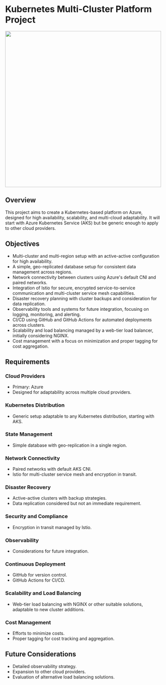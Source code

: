 # Kubernetes Multi-Cluster Platform Project
<img src="https://github.com/asixxctl/cloud-infra/blob/main/assets/images/kubernetes_multi_cluster_architecture.png" width="500">

## Overview

This project aims to create a Kubernetes-based platform on Azure, designed for high availability, scalability, and multi-cloud adaptability. It will start with Azure Kubernetes Service (AKS) but be generic enough to apply to other cloud providers.

## Objectives

- Multi-cluster and multi-region setup with an active-active configuration for high availability.
- A simple, geo-replicated database setup for consistent data management across regions.
- Network connectivity between clusters using Azure's default CNI and paired networks.
- Integration of Istio for secure, encrypted service-to-service communication and multi-cluster service mesh capabilities.
- Disaster recovery planning with cluster backups and consideration for data replication.
- Observability tools and systems for future integration, focusing on logging, monitoring, and alerting.
- CI/CD using GitHub and GitHub Actions for automated deployments across clusters.
- Scalability and load balancing managed by a web-tier load balancer, initially considering NGINX.
- Cost management with a focus on minimization and proper tagging for cost aggregation.

## Requirements

### Cloud Providers

- Primary: Azure
- Designed for adaptability across multiple cloud providers.

### Kubernetes Distribution

- Generic setup adaptable to any Kubernetes distribution, starting with AKS.

### State Management

- Simple database with geo-replication in a single region.

### Network Connectivity

- Paired networks with default AKS CNI.
- Istio for multi-cluster service mesh and encryption in transit.

### Disaster Recovery

- Active-active clusters with backup strategies.
- Data replication considered but not an immediate requirement.

### Security and Compliance

- Encryption in transit managed by Istio.

### Observability

- Considerations for future integration.

### Continuous Deployment

- GitHub for version control.
- GitHub Actions for CI/CD.

### Scalability and Load Balancing

- Web-tier load balancing with NGINX or other suitable solutions, adaptable to new cluster additions.

### Cost Management

- Efforts to minimize costs.
- Proper tagging for cost tracking and aggregation.

## Future Considerations

- Detailed observability strategy.
- Expansion to other cloud providers.
- Evaluation of alternative load balancing solutions.
